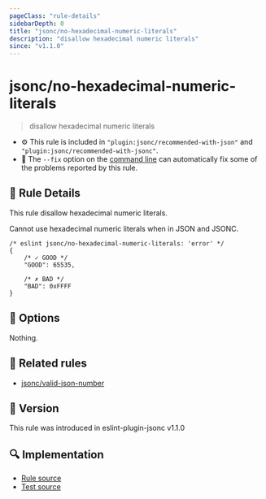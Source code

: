 ```yaml
---
pageClass: "rule-details"
sidebarDepth: 0
title: "jsonc/no-hexadecimal-numeric-literals"
description: "disallow hexadecimal numeric literals"
since: "v1.1.0"
---
```

# jsonc/no-hexadecimal-numeric-literals

> disallow hexadecimal numeric literals

- :gear: This rule is included in `"plugin:jsonc/recommended-with-json"` and `"plugin:jsonc/recommended-with-jsonc"`.
- :wrench: The `--fix` option on the [command line](https://eslint.org/docs/user-guide/command-line-interface#fixing-problems) can automatically fix some of the problems reported by this rule.

## :book: Rule Details

This rule disallow hexadecimal numeric literals.

Cannot use hexadecimal numeric literals when in JSON and JSONC.

<eslint-code-block fix>

<!-- eslint-skip -->

```json5
/* eslint jsonc/no-hexadecimal-numeric-literals: 'error' */
{
    /* ✓ GOOD */
    "GOOD": 65535,

    /* ✗ BAD */
    "BAD": 0xFFFF
}
```

</eslint-code-block>

## :wrench: Options

Nothing.

## :couple: Related rules

- [jsonc/valid-json-number]

[jsonc/valid-json-number]: ./valid-json-number.md

## :rocket: Version

This rule was introduced in eslint-plugin-jsonc v1.1.0

## :mag: Implementation

- [Rule source](https://github.com/ota-meshi/eslint-plugin-jsonc/blob/master/lib/rules/no-hexadecimal-numeric-literals.ts)
- [Test source](https://github.com/ota-meshi/eslint-plugin-jsonc/blob/master/tests/lib/rules/no-hexadecimal-numeric-literals.ts)
